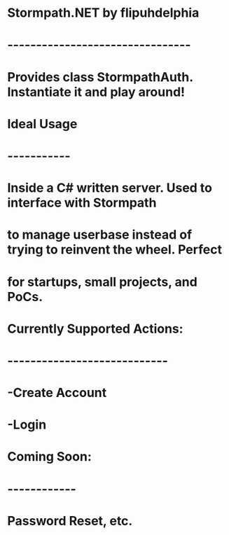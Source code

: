 #
#
#		Stormpath.NET   by flipuhdelphia
#		--------------------------------
#		Provides class StormpathAuth.  Instantiate it and play around!
#
#		Ideal Usage
#		-----------
#		Inside a C# written server.  Used to interface with Stormpath 
#		to manage userbase instead of trying to reinvent the wheel.  Perfect
#		for startups, small projects, and PoCs.
#
#		Currently Supported Actions:
#		----------------------------
#		-Create Account
#		-Login
#
#		Coming Soon:
#		------------
#		Password Reset, etc.
#
#
#
